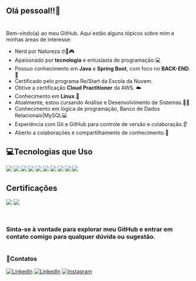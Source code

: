 ## Olá pessoal!!👋
# 

Bem-vindo(a) ao meu GitHub. Aqui estão alguns tópicos sobre mim e minhas áreas de interesse:

- Nerd por Natureza 🤓🖖🎮
- Apaixonado por **tecnologia** e entusiasta de programação.💻
- Possuo conhecimento em **Java** e **Spring Boot**, com foco no **BACK-END**.🌱
- Certificado pelo programa Re/Start da Escola da Nuvem.
- Obtive a certificação **Cloud Practitioner** da AWS. ☁️
- Conhecimento em **Linux**.🐧
- Atualmente, estou cursando Análise e Desenvolvimento de Sistemas.👨‍💻
- Conhecimento em lógica de programação, Banco de Dados Relacionais|MySQL💻
- Experiência com Git e GitHub para controle de versão e colaboração.👂
- Aberto a colaborações e compartilhamento de conhecimento.🤝
## 💻Tecnologias que Uso

![](	https://img.shields.io/badge/Java-ED8B00?style=for-the-badge&logo=openjdk&logoColor=white) 
![](	https://img.shields.io/badge/Spring-6DB33F?style=for-the-badge&logo=spring&logoColor=white) 
![](	https://img.shields.io/badge/Python-14354C?style=for-the-badge&logo=python&logoColor=white) 
![](	https://img.shields.io/badge/MySQL-00000F?style=for-the-badge&logo=mysql&logoColor=white) 
![](	https://img.shields.io/badge/Amazon_AWS-232F3E?style=for-the-badge&logo=amazon-aws&logoColor=white) 
![](	https://img.shields.io/badge/GIT-E44C30?style=for-the-badge&logo=git&logoColor=white) 
![](	https://img.shields.io/badge/GitHub-100000?style=for-the-badge&logo=github&logoColor=white) 
![](	https://img.shields.io/badge/Linux-FCC624?style=for-the-badge&logo=linux&logoColor=black) 
![](	https://img.shields.io/badge/Windows-0078D6?style=for-the-badge&logo=windows&logoColor=white) 
![](	https://img.shields.io/badge/Shell_Script-121011?style=for-the-badge&logo=gnu-bash&logoColor=white) 




## Certificações 

![](https://github.com/Simeaojs/imagens-/blob/main/imagens/aws-certified-cloud-practitioner%20(1).png)
![](https://github.com/Simeaojs/imagens-/blob/main/imagens/aws-re-start-graduate%20(1).png)





[![]()]() 
#

### Sinta-se à vontade para explorar meu GitHub e entrar em contato comigo para qualquer dúvida ou sugestão.

#
### 📧Contatos

[![LinkedIn](https://img.shields.io/badge/LinkedIn-0077B5?style=for-the-badge&logo=linkedin&logoColor=white)](https://www.linkedin.com/in/sime%C3%A3o-jose-silva8196784001/) 
[![LinkedIn](https://img.shields.io/badge/Gmail-D14836?style=for-the-badge&logo=gmail&logoColor=white)](Http://simeãojs@gmail.com)
[![Instagram](https://img.shields.io/badge/Instagram-E4405F?style=for-the-badge&logo=instagram&logoColor=white)](https://www.instagram.com/simeao_jose/) 


